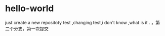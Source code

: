 # hello-world
just create a new repositoty test
,changing test,i don't know ,what is it .
，第二个分支，第一次提交
